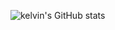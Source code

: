 
![kelvin's GitHub stats](https://github-readme-stats.vercel.app/api?username=yooyoo0209&show_icons=true&theme=radical)

